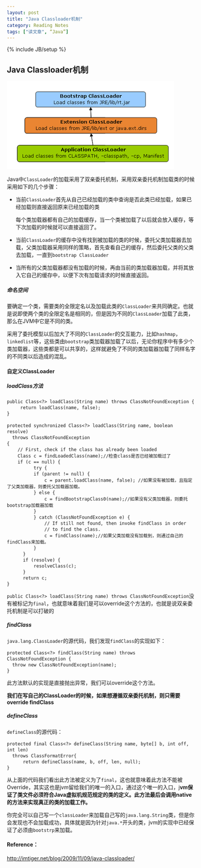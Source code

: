 ```yaml
---
layout: post
title: "Java Classloader机制"
category: Reading Notes
tags: ["读文章", “Java”]
---
```

{% include JB/setup %}

## Java Classloader机制

![](/img/java_classloader1.png)

Java中`ClassLoader`的加载采用了双亲委托机制，采用双亲委托机制加载类的时候采用如下的几个步骤：

- 当前`ClassLoader`首先从自己已经加载的类中查询是否此类已经加载，如果已经加载则直接返回原来已经加载的类

	每个类加载器都有自己的加载缓存，当一个类被加载了以后就会放入缓存，等下次加载的时候就可以直接返回了。

- 当前`ClassLoader`的缓存中没有找到被加载的类的时候，委托父类加载器去加载，父类加载器采用同样的策略，首先查看自己的缓存，然后委托父类的父类去加载，一直到`bootstrap ClassLoader`

- 当所有的父类加载器都没有加载的时候，再由当前的类加载器加载，并将其放入它自己的缓存中，以便下次有加载请求的时候直接返回。

##### 命名空间

要确定一个类，需要类的全限定名以及加载此类的`ClassLoader`来共同确定。也就是说即使两个类的全限定名是相同的，但是因为不同的`ClassLoader`加载了此类，那么在JVM中它是不同的类。

采用了委托模型以后加大了不同的`ClassLoader`的交互能力，比如`hashmap`，`linkedlist`等，这些类由`bootstrap`类加载器加载了以后，无论你程序中有多少个类加载器，这些类都是可以共享的，这样就避免了不同的类加载器加载了同样名字的不同类以后造成的混乱。

#### 自定义ClassLoader

##### loadClass方法

	public Class<?> loadClass(String name) throws ClassNotFoundException {
	 	 return loadClass(name, false);
	}

	protected synchronized Class<?> loadClass(String name, boolean resolve)
	  throws ClassNotFoundException
	{
	  	// First, check if the class has already been loaded
	  	Class c = findLoadedClass(name);//检查class是否已经被加载过了
	  	if (c == null) {
		      try {
		      if (parent != null) {
		          c = parent.loadClass(name, false); //如果没有被加载，且指定了父类加载器，则委托父加载器加载。
		      } else {
		          c = findBootstrapClass0(name);//如果没有父类加载器，则委托bootstrap加载器加载
		      }
		      } catch (ClassNotFoundException e) {
		          // If still not found, then invoke findClass in order
		          // to find the class.
		          c = findClass(name);//如果父类加载没有加载到，则通过自己的findClass来加载。
		      }
		  }
		  if (resolve) {
		      resolveClass(c);
		  }
		  return c;
	}

`public Class<?> loadClass(String name) throws ClassNotFoundException`没有被标记为`final`，也就意味着我们是可以override这个方法的，也就是说双亲委托机制是可以打破的

##### findClass

`java.lang.ClassLoader`的源代码，我们发现`findClass`的实现如下：

	protected Class<?> findClass(String name) throws ClassNotFoundException {
	  throw new ClassNotFoundException(name);
	}

此方法默认的实现是直接抛出异常，我们可以override这个方法。

**我们在写自己的ClassLoader的时候，如果想遵循双亲委托机制，则只需要override findClass**

##### defineClass

`defineClass`的源代码：

	protected final Class<?> defineClass(String name, byte[] b, int off, int len)
	  throws ClassFormatError{
	      return defineClass(name, b, off, len, null);
	}


从上面的代码我们看出此方法被定义为了`final`，这也就意味着此方法不能被Override，其实这也是jvm留给我们的唯一的入口，通过这个唯一的入口，j**vm保证了类文件必须符合Java虚拟机规范规定的类的定义。此方法最后会调用native的方法来实现真正的类的加载工作。**

你完全可以自己写一个`classLoader`来加载自己写的`java.lang.String`类，但是你会发现也不会加载成功，具体就是因为针对`java.*`开头的类，jvm的实现中已经保证了必须由`bootstrp`来加载。
























#### Reference：
http://imtiger.net/blog/2009/11/09/java-classloader/